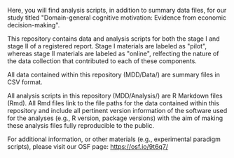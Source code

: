 Here, you will find analysis scripts, in addition to summary data files, for our study titled "Domain-general cognitive motivation: Evidence from economic decision-making".

This repository contains data and analysis scripts for both the stage I and stage II of a registered report. Stage I materials are labeled as "pilot", whereas stage II materials are labeled as "online", relfecting the nature of the data collection that contributed to each of these components.

All data contained within this repository (MDD/Data/) are summary files in CSV format. 

All analysis scripts in this repository (MDD/Analysis/) are R Markdown files (Rmd). All Rmd files link to the file paths for the data contained within this repository and include all pertinent version information of the software used for the analyses (e.g., R version, package versions) with the aim of making these analysis files fully reproducible to the public.

For additional information, or other materials (e.g., experimental paradigm scripts), please visit our OSF page: https://osf.io/9t6q7/
